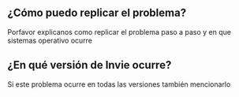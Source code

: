 ## ¿Cómo puedo replicar el problema?
Porfavor explicanos como replicar el problema paso a paso y en que sistemas operativo ocurre 
## ¿En qué versión de Invie ocurre?
Si este problema ocurre en todas las versiones también mencionarlo 
